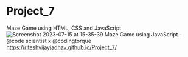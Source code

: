 # Project_7
Maze Game using HTML, CSS and JavaScript
<br>
![Screenshot 2023-07-15 at 15-35-39 Maze Game using JavaScript - @code scientist x @codingtorque](https://github.com/riteshvijayjadhav/Project_7/assets/121049948/1f628632-eb36-489a-86f6-c25c1dfa81e0)
<br>
https://riteshvijayjadhav.github.io/Project_7/
